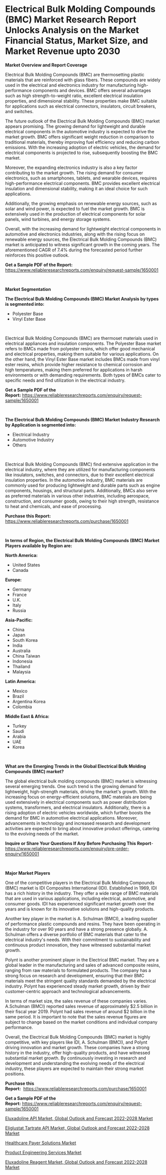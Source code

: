 <p><h1>Electrical Bulk Molding Compounds (BMC) Market Research Report Unlocks Analysis on the Market Financial Status, Market Size, and Market Revenue upto 2030</h1></p><p><strong>Market Overview and Report Coverage</strong></p>
<p><p>Electrical Bulk Molding Compounds (BMC) are thermosetting plastic materials that are reinforced with glass fibers. These compounds are widely used in the electrical and electronics industry for manufacturing high-performance components and devices. BMC offers several advantages such as high strength-to-weight ratio, excellent electrical insulation properties, and dimensional stability. These properties make BMC suitable for applications such as electrical connectors, insulators, circuit breakers, and switches.</p><p>The future outlook of the Electrical Bulk Molding Compounds (BMC) market appears promising. The growing demand for lightweight and durable electrical components in the automotive industry is expected to drive the market growth. BMC offers significant weight reduction in comparison to traditional materials, thereby improving fuel efficiency and reducing carbon emissions. With the increasing adoption of electric vehicles, the demand for electrical components is projected to rise, subsequently boosting the BMC market.</p><p>Moreover, the expanding electronics industry is also a key factor contributing to the market growth. The rising demand for consumer electronics, such as smartphones, tablets, and wearable devices, requires high-performance electrical components. BMC provides excellent electrical insulation and dimensional stability, making it an ideal choice for such applications.</p><p>Additionally, the growing emphasis on renewable energy sources, such as solar and wind power, is expected to fuel the market growth. BMC is extensively used in the production of electrical components for solar panels, wind turbines, and energy storage systems.</p><p>Overall, with the increasing demand for lightweight electrical components in automotive and electronics industries, along with the rising focus on renewable energy sources, the Electrical Bulk Molding Compounds (BMC) market is anticipated to witness significant growth in the coming years. The aforementioned CAGR of 7.4% during the forecasted period further reinforces this positive outlook.</p></p>
<p><strong>Get a Sample PDF of the Report:</strong> <a href="https://www.reliableresearchreports.com/enquiry/request-sample/1650001">https://www.reliableresearchreports.com/enquiry/request-sample/1650001</a></p>
<p>&nbsp;</p>
<p><strong>Market Segmentation</strong></p>
<p><strong>The Electrical Bulk Molding Compounds (BMC) Market Analysis by types is segmented into:</strong></p>
<p><ul><li>Polyester Base</li><li>Vinyl Ester Base</li></ul></p>
<p>&nbsp;</p>
<p><p>Electrical Bulk Molding Compounds (BMC) are thermoset materials used in electrical appliances and insulation components. The Polyester Base market refers to BMCs made from polyester resins, which offer good mechanical and electrical properties, making them suitable for various applications. On the other hand, the Vinyl Ester Base market includes BMCs made from vinyl ester resins, which provide higher resistance to chemical corrosion and high temperatures, making them preferred for applications in harsh environments or with demanding requirements. Both types of BMCs cater to specific needs and find utilization in the electrical industry.</p></p>
<p><strong>Get a Sample PDF of the Report:</strong>&nbsp;<a href="https://www.reliableresearchreports.com/enquiry/request-sample/1650001">https://www.reliableresearchreports.com/enquiry/request-sample/1650001</a></p>
<p>&nbsp;</p>
<p><strong>The Electrical Bulk Molding Compounds (BMC) Market Industry Research by Application is segmented into:</strong></p>
<p><ul><li>Electrical Industry</li><li>Automotive Industry</li><li>Others</li></ul></p>
<p>&nbsp;</p>
<p><p>Electrical Bulk Molding Compounds (BMC) find extensive application in the electrical industry, where they are utilized for manufacturing components like insulators, switches, and connectors, due to their excellent electrical insulation properties. In the automotive industry, BMC materials are commonly used for producing lightweight and durable parts such as engine components, housings, and structural parts. Additionally, BMCs also serve as preferred materials in various other industries, including aerospace, construction, and consumer goods, owing to their high strength, resistance to heat and chemicals, and ease of processing.</p></p>
<p><strong>Purchase this Report:</strong>&nbsp; <a href="https://www.reliableresearchreports.com/purchase/1650001">https://www.reliableresearchreports.com/purchase/1650001</a></p>
<p>&nbsp;</p>
<p><strong>In terms of Region, the Electrical Bulk Molding Compounds (BMC) Market Players available by Region are:</strong></p>
<p>
    <p> <strong> North America: </strong>
        <ul>
            <li>United States</li>
            <li>Canada</li>
        </ul>
        </p> 
    <p> <strong> Europe: </strong>
        <ul>
            <li>Germany</li>
            <li>France</li>
            <li>U.K.</li>
            <li>Italy</li>
            <li>Russia</li>
        </ul>
        </p> 
    <p> <strong> Asia-Pacific: </strong>
        <ul>
            <li>China</li>
            <li>Japan</li>
            <li>South Korea</li>
            <li>India</li>
            <li>Australia</li>
            <li>China Taiwan</li>
            <li>Indonesia</li>
            <li>Thailand</li>
            <li>Malaysia</li>
        </ul>
        </p> 
    <p> <strong> Latin America: </strong>
        <ul>
            <li>Mexico</li>
            <li>Brazil</li>
            <li>Argentina Korea</li>
            <li>Colombia</li>
        </ul>
        </p> 
    <p> <strong> Middle East & Africa: </strong>
        <ul>
            <li>Turkey</li>
            <li>Saudi</li>
            <li>Arabia</li>
            <li>UAE</li>
            <li>Korea</li>
        </ul>
    </p>
    </p>
<p>&nbsp;</p>
<p><strong>What are the Emerging Trends in the Global Electrical Bulk Molding Compounds (BMC) market?</strong></p>
<p><p>The global electrical bulk molding compounds (BMC) market is witnessing several emerging trends. One such trend is the growing demand for lightweight, high-strength materials, driving the market's growth. With the increasing focus on energy-efficient solutions, BMC materials are being used extensively in electrical components such as power distribution systems, transformers, and electrical insulators. Additionally, there is a rising adoption of electric vehicles worldwide, which further boosts the demand for BMC in automotive electrical applications. Moreover, advancements in technology and increased research and development activities are expected to bring about innovative product offerings, catering to the evolving needs of the market.</p></p>
<p><strong>Inquire or Share Your Questions If Any Before Purchasing This Report</strong>- <a href="https://www.reliableresearchreports.com/enquiry/pre-order-enquiry/1650001">https://www.reliableresearchreports.com/enquiry/pre-order-enquiry/1650001</a></p>
<p>&nbsp;</p>
<p><strong>Major Market Players</strong></p>
<p><p>One of the competitive players in the Electrical Bulk Molding Compounds (BMC) market is IDI Composites International (IDI). Established in 1969, IDI has a rich history in the industry. They offer a wide range of BMC materials that are used in various applications, including electrical, automotive, and consumer goods. IDI has experienced significant market growth over the years and is known for its innovative solutions and high-quality products.</p><p>Another key player in the market is A. Schulman (BMCI), a leading supplier of performance plastic compounds and resins. They have been operating in the industry for over 90 years and have a strong presence globally. A. Schulman offers a diverse portfolio of BMC materials that cater to the electrical industry's needs. With their commitment to sustainability and continuous product innovation, they have witnessed substantial market growth.</p><p>Polynt is another prominent player in the Electrical BMC market. They are a global leader in the manufacturing and sales of advanced composite resins, ranging from raw materials to formulated products. The company has a strong focus on research and development, ensuring that their BMC materials meet the stringent quality standards demanded by the electrical industry. Polynt has experienced steady market growth, driven by their customer-centric approach and technological advancements.</p><p>In terms of market size, the sales revenue of these companies varies. A.Schulman (BMCI) reported sales revenue of approximately $2.5 billion in their fiscal year 2019. Polynt had sales revenue of around $2 billion in the same period. It is important to note that the sales revenue figures are subject to change based on the market conditions and individual company performance.</p><p>Overall, the Electrical Bulk Molding Compounds (BMC) market is highly competitive, with key players like IDI, A. Schulman (BMCI), and Polynt driving innovation and market growth. These companies have a strong history in the industry, offer high-quality products, and have witnessed substantial market growth. By continuously investing in research and development and understanding the evolving needs of the electrical industry, these players are expected to maintain their strong market positions.</p></p>
<p><strong>Purchase this Report:</strong>&nbsp;&nbsp;<a href="https://www.reliableresearchreports.com/purchase/1650001">https://www.reliableresearchreports.com/purchase/1650001</a></p>
<p></p>
<p><strong>Get a Sample PDF of the Report:</strong>&nbsp;<a href="https://www.reliableresearchreports.com/enquiry/request-sample/1650001">https://www.reliableresearchreports.com/enquiry/request-sample/1650001</a></p>
<p><p><a href="https://www.linkedin.com/pulse/eluxadoline-api-market-global-outlook-forecast-2022-2028-share/">Eluxadoline API Market, Global Outlook and Forecast 2022-2028 Market</a></p><p><a href="https://www.linkedin.com/pulse/eliglustat-tartrate-api-market-global-outlook-forecast/">Eliglustat Tartrate API Market, Global Outlook and Forecast 2022-2028 Market</a></p><p><a href="https://medium.com/@samirmayert107/healthcare-payer-solutions-market-insights-into-market-cagr-market-trends-and-growth-strategies-6d1df3b528ff">Healthcare Payer Solutions Market</a></p><p><a href="https://medium.com/@charityrice2662/product-engineering-services-market-insights-into-market-cagr-market-trends-and-growth-d937ae696675">Product Engineering Services Market</a></p><p><a href="https://www.linkedin.com/pulse/eluxadoline-reagent-market-global-outlook-forecast-2022-2028/">Eluxadoline Reagent Market, Global Outlook and Forecast 2022-2028 Market</a></p></p>